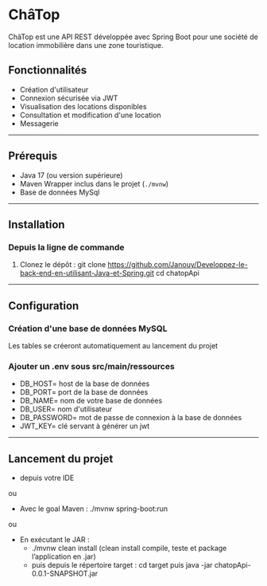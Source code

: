 # ChâTop

ChâTop est une API REST développée avec Spring Boot pour une société de location immobilière dans une zone touristique.

## Fonctionnalités

- Création d'utilisateur
- Connexion sécurisée via JWT
- Visualisation des locations disponibles
- Consultation et modification d'une location
- Messagerie

---

## Prérequis

- Java 17 (ou version supérieure)  
- Maven Wrapper inclus dans le projet (`./mvnw`)
- Base de données MySql

---


## Installation


### Depuis la ligne de commande

1. Clonez le dépôt :
   git clone https://github.com/Janouy/Developpez-le-back-end-en-utilisant-Java-et-Spring.git
   cd chatopApi

---

## Configuration

### Création d'une base de données MySQL

Les tables se créeront automatiquement au lancement du projet

### Ajouter un .env sous src/main/ressources

- DB_HOST= host de la base de données
- DB_PORT= port de la base de données
- DB_NAME= nom de votre base de données
- DB_USER= nom d'utilisateur
- DB_PASSWORD= mot de passe de connexion à la base de données
- JWT_KEY= clé servant à générer un jwt

---

## Lancement du projet

   - depuis votre IDE

ou

   - Avec le goal Maven :  ./mvnw spring-boot:run

ou

   - En exécutant le JAR : 
       - ./mvnw clean install (clean install compile, teste et package l’application en .jar)
       - puis depuis le répertoire target : cd target puis java -jar chatopApi-0.0.1-SNAPSHOT.jar


